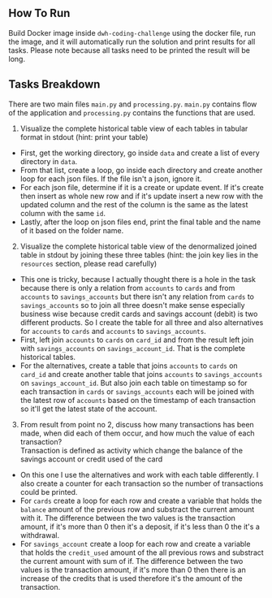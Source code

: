 ## How To Run
Build Docker image inside `dwh-coding-challenge` using the docker file, run the image, and it will automatically run the solution and print results for all tasks. Please note because all tasks need to be printed the result will be long.


## Tasks Breakdown

There are two main files `main.py` and `processing.py`. `main.py` contains flow of the application and `processing.py` contains the functions that are used.

1. Visualize the complete historical table view of each tables in tabular format in stdout (hint: print your table)

- First, get the working directory, go inside `data` and create a list of every directory in `data`. 
- From that list, create a loop, go inside each directory and create another loop for each json files. If the file isn't a json, ignore it.
- For each json file, determine if it is a create or update event. If it's create then insert as whole new row and if it's update insert a new row with the updated column and the rest of the column is the same as the latest column with the same `id`.
- Lastly, after the loop on json files end, print the final table and the name of it based on the folder name.

2. Visualize the complete historical table view of the denormalized joined table in stdout by joining these three tables (hint: the join key lies in the `resources` section, please read carefully)

- This one is tricky, because I actually thought there is a hole in the task because there is only a relation from `accounts` to `cards` and from `accounts` to `savings_accounts` but there isn't any relation from `cards` to `savings_accounts` so to join all three doesn't make sense especially business wise because credit cards and savings account (debit) is two different products. So I create the table for all three and also alternatives for `accounts` to `cards` and `accounts` to `savings_accounts`.
- First, left join `accounts` to `cards` on `card_id` and from the result left join with `savings_accounts` on `savings_account_id`. That is the complete historical tables.
- For the alternatives, create a table that joins `accounts` to `cards` on `card_id` and create another table that joins `accounts` to `savings_accounts` on `savings_account_id`. But also join each table on timestamp so for each transaction in `cards` or `savings_accounts` each will be joined with the latest row of `accounts` based on the timestamp of each transaction so it'll get the latest state of the account.

3. From result from point no 2, discuss how many transactions has been made, when did each of them occur, and how much the value of each transaction?  
   Transaction is defined as activity which change the balance of the savings account or credit used of the card

- On this one I use the alternatives and work with each table differently. I also create a counter for each transaction so the number of transactions could be printed.
- For `cards` create a loop for each row and create a variable that holds the `balance` amount of the previous row and substract the current amount with it. The difference between the two values is the transaction amount, if it's more than 0 then it's a deposit, if it's less than 0 the it's a withdrawal.
- For `savings_account` create a loop for each row and create a variable that holds the `credit_used` amount of the all previous rows and substract the current amount with sum of if. The difference between the two values is the transaction amount, if it's more than 0 then there is an increase of the credits that is used therefore it's the amount of the transaction.
